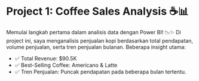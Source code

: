 # Project 1: Coffee Sales Analysis ☕📊

Memulai langkah pertama dalam analisis data dengan Power BI! 📉✨
Di project ini, saya menganalisis penjualan kopi berdasarkan total pendapatan, volume penjualan, serta tren penjualan bulanan. Beberapa insight utama:
- ✅ Total Revenue: $90.5K
- ✅ Best-Selling Coffee: Americano & Latte
- ✅ Tren Penjualan: Puncak pendapatan pada beberapa bulan tertentu.

